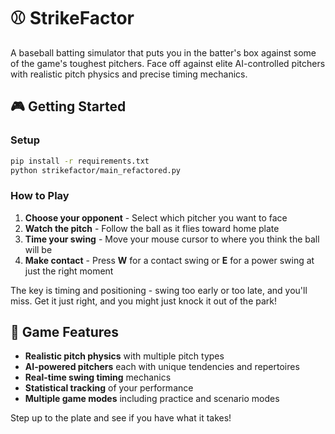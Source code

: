 # ⚾ StrikeFactor

A baseball batting simulator that puts you in the batter's box against some of the game's toughest pitchers. Face off against elite AI-controlled pitchers with realistic pitch physics and precise timing mechanics.

## 🎮 Getting Started

### Setup
```bash
pip install -r requirements.txt
python strikefactor/main_refactored.py
```

### How to Play
1. **Choose your opponent** - Select which pitcher you want to face
2. **Watch the pitch** - Follow the ball as it flies toward home plate
3. **Time your swing** - Move your mouse cursor to where you think the ball will be
4. **Make contact** - Press **W** for a contact swing or **E** for a power swing at just the right moment

The key is timing and positioning - swing too early or too late, and you'll miss. Get it just right, and you might just knock it out of the park!

## 🎯 Game Features

- **Realistic pitch physics** with multiple pitch types
- **AI-powered pitchers** each with unique tendencies and repertoires
- **Real-time swing timing** mechanics
- **Statistical tracking** of your performance
- **Multiple game modes** including practice and scenario modes

Step up to the plate and see if you have what it takes!